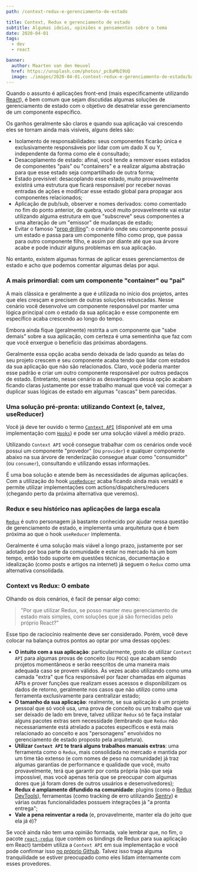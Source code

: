 ```yaml
---
path: /context-redux-e-gerenciamento-de-estado

title: Context, Redux e gerenciamento de estado
subtitle: Algumas ideias, opiniões e pensamentos sobre o tema
date: 2020-04-01
tags:
  - dev
  - react

banner:
  author: Maarten van den Heuvel
  href: https://unsplash.com/photos/_pc8aMbI9UQ
  image: ./images/2020-04-01.context-redux-e-gerenciamento-de-estado/banner.jpg
---
```


Quando o assunto é aplicações front-end (mais especificamente utilizando [React](https://reactjs.org/)), é bem comum que sejam discutidas algumas soluções de gerenciamento de estado com o objetivo de desatrelar esse gerenciamento de um componente específico.

Os ganhos geralmente são claros e quando sua aplicação vai crescendo eles se tornam ainda mais visíveis, alguns deles são:

- Isolamento de responsabilidades: seus componentes ficarão única e exclusivamente responsáveis por lidar com um dado X ou Y, independente da forma como ele é consultado;
- Desacoplamento de estado: afinal, você tende a remover esses estados de componentes "pais" ou "containers" e a realizar alguma abstração para que esse estado seja compartilhado de outra forma;
- Estado previsível: desacoplando esse estado, muito provavelmente existirá uma estrutura que ficará responsável por receber novas entradas de ações e modificar esse estado global para propagar aos componentes relacionados;
- Aplicação de pub/sub, observer e nomes derivados: como comentado no fim do ponto anterior, de quebra, você muito provavelmente vai estar utilizando alguma estrutura em que "subscreve" seus componentes a uma alteração de um "emissor" de mudanças de estado;
- Evitar o famoso "[prop drilling](https://kentcdodds.com/blog/prop-drilling)": o cenário onde seu componente possui um estado e passa para um componente filho como prop, que passa para outro componente filho, e assim por diante até que sua árvore acabe e pode induzir alguns problemas em sua aplicação.

No entanto, existem algumas formas de aplicar esses gerenciamentos de estado e acho que podemos comentar algumas delas por aqui.

### A mais primordial: com um componente "container" ou "pai"
A mais clássica e geralmente a que é utilizada no início dos projetos, antes que eles cresçam e precisem de outras soluções rebuscadas.
Nesse cenário você desenvolve um componente responsável por manter uma lógica principal com o estado da sua aplicação e esse componente em específico acaba crescendo ao longo do tempo.

Embora ainda fique (geralmente) restrita a um componente que "sabe demais" sobre a sua aplicação, com certeza é uma sementinha que faz com que você enxergue o benefício das próximas abordagens.

Geralmente essa opção acaba sendo deixada de lado quando as telas do seu projeto crescem e seu componente acaba tendo que lidar com estados da sua aplicação que não são relacionados. Claro, você poderia manter esse padrão e criar um outro componente responsável por outros pedaços de estado. Entretanto, nesse cenário as desvantagens dessa opção acabam ficando claras justamente por esse trabalho manual que você vai começar a duplicar suas lógicas de estado em algumas "cascas" bem parecidas.


### Uma solução pré-pronta: utilizando Context (e, talvez, useReducer)
Você já deve ter ouvido o termo [`Context API`](https://reactjs.org/docs/context.html) (disponível até em uma implementação com [`Hooks`](https://reactjs.org/docs/hooks-reference.html#usecontext)) e pode ser uma solução viável a médio prazo.

Utilizando `Context API` você consegue trabalhar com os cenários onde você possui um componente "provedor" (ou `provider`) e qualquer componente abaixo na sua árvore de renderização consegue atuar como "consumidor" (ou `consumer`), consultando e utilizando essas informações.

É uma boa solução e atende bem às necessidades de algumas aplicações. Com a utilização do hook [`useReducer`](https://reactjs.org/docs/hooks-reference.html#usereducer) acaba ficando ainda mais versátil e permite utilizar implementações com actions/dispatchers/reducers (chegando perto da próxima alternativa que veremos).

### Redux e seu histórico nas aplicações de larga escala
[`Redux`](https://redux.js.org/) é outro personagem já bastante conhecido por ajudar nessa questão de gerenciamento de estado, e implementa uma arquitetura que é bem próxima ao que o hook `useReducer` implementa.

Geralmente é uma solução mais viável a longo prazo, justamente por ser adotado por boa parte da comunidade e estar no mercado há um bom tempo, então todo suporte em questões técnicas, documentação e idealização (como posts e artigos na internet) já seguem o `Redux` como uma alternativa consolidada.

### Context vs Redux: O embate
Olhando os dois cenários, é facil de pensar algo como:

>"Por que utilizar Redux, se posso manter meu gerenciamento de estado mais simples, com soluções que já são fornecidas pelo próprio React?"

Esse tipo de raciocínio realmente deve ser considerado. Porém, você deve colocar na balança outros pontos ao optar por uma dessas opções:

- **O intuito com a sua aplicação**: particularmente, gosto de utilizar `Context API` para algumas provas de conceito (ou `POC`s) que acabam sendo projetos momentâneos e serão reescritos de uma maneira mais adequada caso se provem válidos. Às vezes acabo utilizando como uma camada "extra" que fica responsável por fazer chamadas em algumas APIs e prover funções que realizam esses acessos e disponibilizam os dados de retorno, geralmente nos casos que não utilizo como uma ferramenta exclusivamente para centralizar estado;
- **O tamanho da sua aplicação**: realmente, se sua aplicação é um projeto pessoal que só você usa, uma prova de conceito ou um trabalho que vai ser deixado de lado em breve, talvez utilizar `Redux` só te faça instalar alguns pacotes extras sem necessidade (lembrando que `Redux` não necessariamente está atrelado a pacotes específicos e está mais relacionado ao conceito e aos "personagens" envolvidos no gerenciamento de estado proposto pela arquitetura).
- **Utilizar `Context API` te trará alguns trabalhos manuais extras**: uma ferramenta como o `Redux`, mais consolidada no mercado e mantida por um time tão extenso (e com nomes de peso na comunidade) já traz algumas garantias de performance e qualidade que você, muito provavelmente, terá que garantir por conta própria (não que seja impossível, mas você apenas teria que se preocupar com algumas dores que já foram dores de outros usuários e desenvolvedores);
- **Redux é amplamente difundido na comunidade**: plugins (como o [Redux DevTools](https://chrome.google.com/webstore/detail/redux-devtools/lmhkpmbekcpmknklioeibfkpmmfibljd?hl=pt-BR)), ferramentas (como tracking de erro utilizando [Sentry](http://sentry.io/)) e várias outras funcionalidades possuem integrações já "a pronta entrega";
- **Vale a pena reinventar a roda** (e, provavelmente, manter ela do jeito que ela já é)?

Se você ainda não tem uma opinião formada, vale lembrar que, no fim, o pacote [`react-redux`](https://github.com/reduxjs/react-redux/) (que contém os bindings de Redux para sua aplicação em React) também utiliza a `Context API` em sua implementação e você pode confirmar isso [no próprio Github](https://github.com/reduxjs/react-redux/blob/master/src/components/Provider.js#L33). Talvez isso traga alguma tranquilidade se estiver preocupado como eles lidam internamente com esses provedores.
